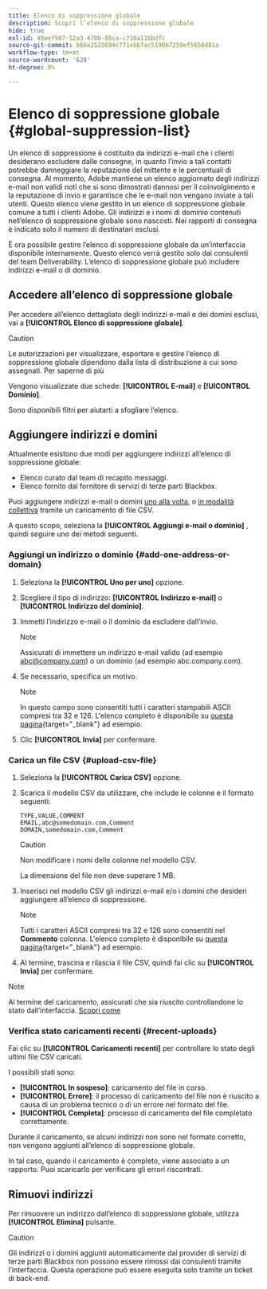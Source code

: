 ```yaml
---
title: Elenco di soppressione globale
description: Scopri l’elenco di soppressione globale
hide: true
exl-id: 40aef987-52a3-470b-88ca-c716a116bdfc
source-git-commit: b66e2525694c771ebb7ac5190b7259ef5658d81a
workflow-type: tm+mt
source-wordcount: '628'
ht-degree: 0%

---
```


# Elenco di soppressione globale {#global-suppression-list}

Un elenco di soppressione è costituito da indirizzi e-mail che i clienti desiderano escludere dalle consegne, in quanto l’invio a tali contatti potrebbe danneggiare la reputazione del mittente e le percentuali di consegna. Al momento, Adobe mantiene un elenco aggiornato degli indirizzi e-mail non validi noti che si sono dimostrati dannosi per il coinvolgimento e la reputazione di invio e garantisce che le e-mail non vengano inviate a tali utenti. Questo elenco viene gestito in un elenco di soppressione globale comune a tutti i clienti Adobe. Gli indirizzi e i nomi di dominio contenuti nell’elenco di soppressione globale sono nascosti. Nei rapporti di consegna è indicato solo il numero di destinatari esclusi.

È ora possibile gestire l’elenco di soppressione globale da un’interfaccia disponibile internamente. Questo elenco verrà gestito solo dai consulenti del team Deliverability. L’elenco di soppressione globale può includere indirizzi e-mail o di dominio.

## Accedere all’elenco di soppressione globale

Per accedere all’elenco dettagliato degli indirizzi e-mail e dei domini esclusi, vai a **[!UICONTROL Elenco di soppressione globale]**.

>[!CAUTION]
>
>Le autorizzazioni per visualizzare, esportare e gestire l’elenco di soppressione globale dipendono dalla lista di distribuzione a cui sono assegnati. Per saperne di più

Vengono visualizzate due schede: **[!UICONTROL E-mail]** e **[!UICONTROL Dominio]**.

Sono disponibili filtri per aiutarti a sfogliare l’elenco.

## Aggiungere indirizzi e domini

Attualmente esistono due modi per aggiungere indirizzi all’elenco di soppressione globale:

* Elenco curato dal team di recapito messaggi.
* Elenco fornito dal fornitore di servizi di terze parti Blackbox.

Puoi aggiungere indirizzi e-mail o domini [uno alla volta](#add-one-address-or-domain), o [in modalità collettiva](#upload-csv-file) tramite un caricamento di file CSV.

A questo scopo, seleziona la **[!UICONTROL Aggiungi e-mail o dominio]** , quindi seguire uno dei metodi seguenti.

### Aggiungi un indirizzo o dominio {#add-one-address-or-domain}

1. Seleziona la **[!UICONTROL Uno per uno]** opzione.

1. Scegliere il tipo di indirizzo: **[!UICONTROL Indirizzo e-mail]** o **[!UICONTROL Indirizzo del dominio]**.

1. Immetti l’indirizzo e-mail o il dominio da escludere dall’invio.

   >[!NOTE]
   >
   >Assicurati di immettere un indirizzo e-mail valido (ad esempio abc@company.com) o un dominio (ad esempio abc.company.com).

1. Se necessario, specifica un motivo.

   >[!NOTE]
   >
   >In questo campo sono consentiti tutti i caratteri stampabili ASCII compresi tra 32 e 126. L&#39;elenco completo è disponibile su [questa pagina](https://en.wikipedia.org/wiki/Wikipedia:ASCII#ASCII_printable_characters){target="_blank"} ad esempio.

1. Clic **[!UICONTROL Invia]** per confermare.

### Carica un file CSV {#upload-csv-file}

1. Seleziona la **[!UICONTROL Carica CSV]** opzione.

1. Scarica il modello CSV da utilizzare, che include le colonne e il formato seguenti:

   ```
   TYPE,VALUE,COMMENT
   EMAIL,abc@somedomain.com,Comment
   DOMAIN,somedomain.com,Comment
   ```

   >[!CAUTION]
   >
   >Non modificare i nomi delle colonne nel modello CSV.
   >
   >La dimensione del file non deve superare 1 MB.

1. Inserisci nel modello CSV gli indirizzi e-mail e/o i domini che desideri aggiungere all’elenco di soppressione.

   >[!NOTE]
   >
   >Tutti i caratteri ASCII compresi tra 32 e 126 sono consentiti nel **Commento** colonna. L&#39;elenco completo è disponibile su [questa pagina](https://en.wikipedia.org/wiki/Wikipedia:ASCII#ASCII_printable_characters){target="_blank"} ad esempio.

1. Al termine, trascina e rilascia il file CSV, quindi fai clic su **[!UICONTROL Invia]** per confermare.

>[!NOTE]
>
>Al termine del caricamento, assicurati che sia riuscito controllandone lo stato dall’interfaccia. [Scopri come](#recent-uploads)

### Verifica stato caricamenti recenti {#recent-uploads}

Fai clic su **[!UICONTROL Caricamenti recenti]** per controllare lo stato degli ultimi file CSV caricati.

I possibili stati sono:

* **[!UICONTROL In sospeso]**: caricamento del file in corso.
* **[!UICONTROL Errore]**: il processo di caricamento del file non è riuscito a causa di un problema tecnico o di un errore nel formato del file.
* **[!UICONTROL Completa]**: processo di caricamento del file completato correttamente.

Durante il caricamento, se alcuni indirizzi non sono nel formato corretto, non vengono aggiunti all’elenco di soppressione globale.

In tal caso, quando il caricamento è completo, viene associato a un rapporto. Puoi scaricarlo per verificare gli errori riscontrati.

## Rimuovi indirizzi

Per rimuovere un indirizzo dall’elenco di soppressione globale, utilizza **[!UICONTROL Elimina]** pulsante.

>[!CAUTION]
>
>Gli indirizzi o i domini aggiunti automaticamente dal provider di servizi di terze parti Blackbox non possono essere rimossi dai consulenti tramite l’interfaccia. Questa operazione può essere eseguita solo tramite un ticket di back-end.
